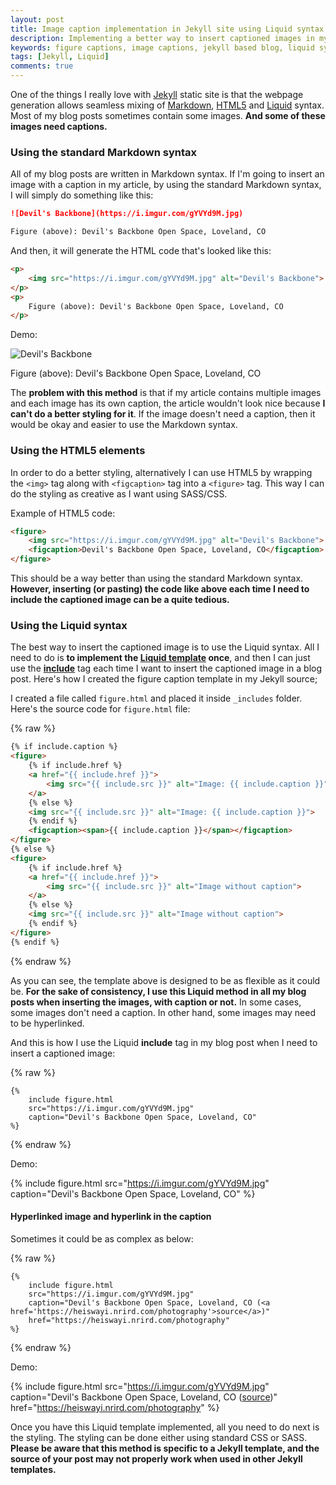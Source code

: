 ```yaml
---
layout: post
title: Image caption implementation in Jekyll site using Liquid syntax
description: Implementing a better way to insert captioned images in my static blog articles written in Markdown using the Liquid syntax.
keywords: figure captions, image captions, jekyll based blog, liquid syntax, figure figcaption
tags: [Jekyll, Liquid]
comments: true
---
```


One of the things I really love with [Jekyll](https://jekyllrb.com/) static site is that the webpage generation allows seamless mixing of [Markdown](https://en.wikipedia.org/wiki/Markdown), [HTML5](https://en.wikipedia.org/wiki/HTML5) and [Liquid](https://shopify.github.io/liquid/) syntax. Most of my blog posts sometimes contain some images. **And some of these images need captions.**

### Using the standard Markdown syntax

All of my blog posts are written in Markdown syntax. If I'm going to insert an image with a caption in my article, by using the standard Markdown syntax, I will simply do something like this:

```markdown
![Devil's Backbone](https://i.imgur.com/gYVYd9M.jpg)

Figure (above): Devil's Backbone Open Space, Loveland, CO
```

And then, it will generate the HTML code that's looked like this:

```html
<p>
    <img src="https://i.imgur.com/gYVYd9M.jpg" alt="Devil's Backbone">
</p>
<p>
    Figure (above): Devil's Backbone Open Space, Loveland, CO
</p>
```

Demo:

![Devil's Backbone](https://i.imgur.com/gYVYd9M.jpg)

Figure (above): Devil's Backbone Open Space, Loveland, CO

The **problem with this method** is that if my article contains multiple images and each image has its own caption, the article wouldn't look nice because **I can't do a better styling for it**. If the image doesn't need a caption, then it would be okay and easier to use the Markdown syntax.

### Using the HTML5 elements

In order to do a better styling, alternatively I can use HTML5 by wrapping the `<img>` tag along with `<figcaption>` tag into a `<figure>` tag. This way I can do the styling as creative as I want using SASS/CSS.

Example of HTML5 code:

```html
<figure>
    <img src="https://i.imgur.com/gYVYd9M.jpg" alt="Devil's Backbone">
    <figcaption>Devil's Backbone Open Space, Loveland, CO</figcaption>
</figure>
```

This should be a way better than using the standard Markdown syntax. **However, inserting (or pasting) the code like above each time I need to include the captioned image can be a quite tedious.**

### Using the Liquid syntax

The best way to insert the captioned image is to use the Liquid syntax. All I need to do is **to implement the [Liquid template](https://jekyllrb.com/docs/templates/) once**, and then I can just use the [**include**](https://jekyllrb.com/docs/includes/) tag each time I want to insert the captioned image in a blog post. Here's how I created the figure caption template in my Jekyll source;

I created a file called `figure.html` and placed it inside `_includes` folder. Here's the source code for `figure.html` file:

{% raw %}
```html
{% if include.caption %}
<figure>
    {% if include.href %}
    <a href="{{ include.href }}">
        <img src="{{ include.src }}" alt="Image: {{ include.caption }}">
    </a>
    {% else %}
    <img src="{{ include.src }}" alt="Image: {{ include.caption }}">
    {% endif %}
    <figcaption><span>{{ include.caption }}</span></figcaption>
</figure>
{% else %}
<figure>
    {% if include.href %}
    <a href="{{ include.href }}">
        <img src="{{ include.src }}" alt="Image without caption">
    </a>
    {% else %}
    <img src="{{ include.src }}" alt="Image without caption">
    {% endif %}
</figure>
{% endif %}
```
{% endraw %}

As you can see, the template above is designed to be as flexible as it could be. **For the sake of consistency, I use this Liquid method in all my blog posts when inserting the images, with caption or not.** In some cases, some images don't need a caption. In other hand, some images may need to be hyperlinked.

And this is how I use the Liquid **include** tag in my blog post when I need to insert a captioned image:

{% raw %}
```liquid
{%
    include figure.html 
    src="https://i.imgur.com/gYVYd9M.jpg" 
    caption="Devil's Backbone Open Space, Loveland, CO"
%}
```
{% endraw %}

Demo:

{%
    include figure.html 
    src="https://i.imgur.com/gYVYd9M.jpg" 
    caption="Devil's Backbone Open Space, Loveland, CO"
%}

#### Hyperlinked image and hyperlink in the caption

Sometimes it could be as complex as below:

{% raw %}
```liquid
{%
    include figure.html 
    src="https://i.imgur.com/gYVYd9M.jpg" 
    caption="Devil's Backbone Open Space, Loveland, CO (<a href='https://heiswayi.nrird.com/photography'>source</a>)"
    href="https://heiswayi.nrird.com/photography"
%}
```
{% endraw %}

Demo:

{%
    include figure.html 
    src="https://i.imgur.com/gYVYd9M.jpg" 
    caption="Devil's Backbone Open Space, Loveland, CO (<a href='https://heiswayi.nrird.com/photography'>source</a>)"
    href="https://heiswayi.nrird.com/photography"
%}

Once you have this Liquid template implemented, all you need to do next is the styling. The styling can be done either using standard CSS or SASS. **Please be aware that this method is specific to a Jekyll template, and the source of your post may not properly work when used in other Jekyll templates.**
